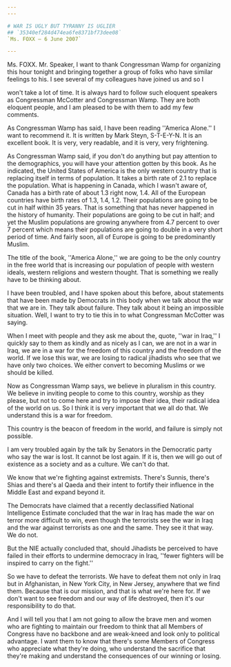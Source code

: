 ```yaml
---
---

# WAR IS UGLY BUT TYRANNY IS UGLIER
## `35340ef284d474ea6fe8371bf73dee08`
`Ms. FOXX — 6 June 2007`

---
```



Ms. FOXX. Mr. Speaker, I want to thank Congressman Wamp for 
organizing this hour tonight and bringing together a group of folks who 
have similar feelings to his. I see several of my colleagues have 
joined us and so I


won't take a lot of time. It is always hard to follow such eloquent 
speakers as Congressman McCotter and Congressman Wamp. They are both 
eloquent people, and I am pleased to be with them to add my few 
comments.

As Congressman Wamp has said, I have been reading ''America Alone.'' 
I want to recommend it. It is written by Mark Steyn, S-T-E-Y-N. It is 
an excellent book. It is very, very readable, and it is very, very 
frightening.

As Congressman Wamp said, if you don't do anything but pay attention 
to the demographics, you will have your attention gotten by this book. 
As he indicated, the United States of America is the only western 
country that is replacing itself in terms of population. It takes a 
birth rate of 2.1 to replace the population. What is happening in 
Canada, which I wasn't aware of, Canada has a birth rate of about 1.3 
right now, 1.4. All of the European countries have birth rates of 1.3, 
1.4, 1.2. Their populations are going to be cut in half within 35 
years. That is something that has never happened in the history of 
humanity. Their populations are going to be cut in half; and yet the 
Muslim populations are growing anywhere from 4.7 percent to over 7 
percent which means their populations are going to double in a very 
short period of time. And fairly soon, all of Europe is going to be 
predominantly Muslim.

The title of the book, ''America Alone,'' we are going to be the only 
country in the free world that is increasing our population of people 
with western ideals, western religions and western thought. That is 
something we really have to be thinking about.

I have been troubled, and I have spoken about this before, about 
statements that have been made by Democrats in this body when we talk 
about the war that we are in. They talk about failure. They talk about 
it being an impossible situation. Well, I want to try to tie this in to 
what Congressman McCotter was saying.

When I meet with people and they ask me about the, quote, ''war in 
Iraq,'' I quickly say to them as kindly and as nicely as I can, we are 
not in a war in Iraq, we are in a war for the freedom of this country 
and the freedom of the world. If we lose this war, we are losing to 
radical jihadists who see that we have only two choices. We either 
convert to becoming Muslims or we should be killed.

Now as Congressman Wamp says, we believe in pluralism in this 
country. We believe in inviting people to come to this country, worship 
as they please, but not to come here and try to impose their idea, 
their radical idea of the world on us. So I think it is very important 
that we all do that. We understand this is a war for freedom.



This country is the beacon of freedom in the world, and failure is 
simply not possible.

I am very troubled again by the talk by Senators in the Democratic 
party who say the war is lost. It cannot be lost again. If it is, then 
we will go out of existence as a society and as a culture. We can't do 
that.

We know that we're fighting against extremists. There's Sunnis, 
there's Shias and there's al Qaeda and their intent to fortify their 
influence in the Middle East and expand beyond it.

The Democrats have claimed that a recently declassified National 
Intelligence Estimate concluded that the war in Iraq has made the war 
on terror more difficult to win, even though the terrorists see the war 
in Iraq and the war against terrorists as one and the same. They see it 
that way. We do not.

But the NIE actually concluded that, should Jihadists be perceived to 
have failed in their efforts to undermine democracy in Iraq, ''fewer 
fighters will be inspired to carry on the fight.''

So we have to defeat the terrorists. We have to defeat them not only 
in Iraq but in Afghanistan, in New York City, in New Jersey, anywhere 
that we find them. Because that is our mission, and that is what we're 
here for. If we don't want to see freedom and our way of life 
destroyed, then it's our responsibility to do that.

And I will tell you that I am not going to allow the brave men and 
women who are fighting to maintain our freedom to think that all 
Members of Congress have no backbone and are weak-kneed and look only 
to political advantage. I want them to know that there's some Members 
of Congress who appreciate what they're doing, who understand the 
sacrifice that they're making and understand the consequences of our 
winning or losing.